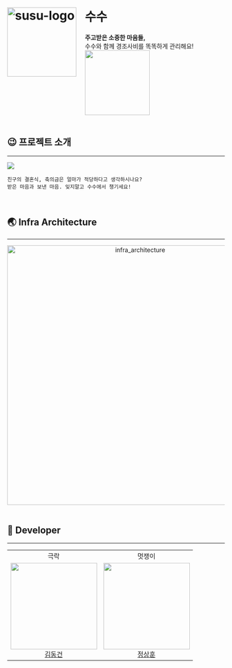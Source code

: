 

# <img width="160" style="margin-right: 20px" align=left alt="susu-logo" src="https://github.com/YAPP-Github/oksusu-susu-api/assets/67852689/f0abdec2-e215-4c9a-b817-3cd18af26ab5"/> 수수
**주고받은 소중한 마음들,** <br/>
수수와 함께 경조사비를 똑똑하게 관리해요!<br/>
<a href="https://play.google.com/store/apps/details?id=com.oksusu.susu" target="_blank">
    <img style="margin-right: 0px" src="https://github.com/YAPP-Github/oksusu-susu-android/assets/69582122/dc6a36dc-7317-48fc-8acb-fbf998fadb37" width="150" />
</a>
<br>
<br>

## 😉 프로젝트 소개
<hr>
<img src="https://github.com/YAPP-Github/oksusu-susu-android/assets/69582122/ed04eee2-7c77-42b2-98e7-21154975418b"/>

```
친구의 결혼식, 축의금은 얼마가 적당하다고 생각하시나요?
받은 마음과 보낸 마음. 잊지말고 수수에서 챙기세요!
```
<br>

[//]: # (## 💫 주요 기능 소개)
[//]: # (<hr>)
[//]: # (발표 ppt 내용 보고 추가 예정)

## 🌏 Infra Architecture
<hr>
<div align="center">
    <img width="600"  alt="infra_architecture" src="https://github.com/YAPP-Github/oksusu-susu-api/assets/67852689/0c6760f2-d1be-4125-886c-a4265b74796c">
</div>
<br>

## 🙋 Developer
<hr>

<table style="font-size: 15px">
<tr align="center">
    <td>극락</td>
    <td>멋쟁이</td>
</tr>

<tr>
  <td align=center>
    <a href="https://github.com/DongGeon0908">
        <img src="https://avatars.githubusercontent.com/u/50691225?v=4" width="200px"/>
        <br/>
        김동건
    </a>
  </td>

  <td align=center>
    <a href="https://github.com/wjdtkdgns"> 
        <img src="https://avatars.githubusercontent.com/u/67852689?v=4" width="200px"/>
        <br/>
        정상훈
    </a>
  </td>

</tr>
</table>
<br>
